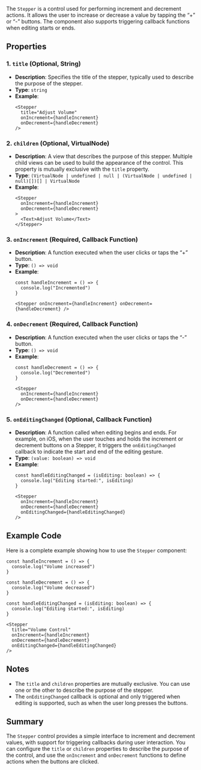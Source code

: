The `Stepper` is a control used for performing increment and decrement actions. It allows the user to increase or decrease a value by tapping the “+” or “-” buttons. The component also supports triggering callback functions when editing starts or ends.

## Properties

### 1. `title` (Optional, String)
- **Description**: Specifies the title of the stepper, typically used to describe the purpose of the stepper.
- **Type**: `string`
- **Example**:
    ```tsx
    <Stepper
      title="Adjust Volume" 
      onIncrement={handleIncrement} 
      onDecrement={handleDecrement} 
    />
    ```

### 2. `children` (Optional, VirtualNode)
- **Description**: A view that describes the purpose of this stepper. Multiple child views can be used to build the appearance of the control. This property is mutually exclusive with the `title` property.
- **Type**: `(VirtualNode | undefined | null | (VirtualNode | undefined | null)[])[] | VirtualNode`
- **Example**:
    ```tsx
    <Stepper 
      onIncrement={handleIncrement} 
      onDecrement={handleDecrement}
    >
      <Text>Adjust Volume</Text>
    </Stepper>
    ```

### 3. `onIncrement` (Required, Callback Function)
- **Description**: A function executed when the user clicks or taps the “+” button.
- **Type**: `() => void`
- **Example**:
    ```tsx
    const handleIncrement = () => {
      console.log("Incremented")
    }

    <Stepper onIncrement={handleIncrement} onDecrement={handleDecrement} />
    ```

### 4. `onDecrement` (Required, Callback Function)
- **Description**: A function executed when the user clicks or taps the “-” button.
- **Type**: `() => void`
- **Example**:
    ```tsx
    const handleDecrement = () => {
      console.log("Decremented")
    }

    <Stepper 
      onIncrement={handleIncrement} 
      onDecrement={handleDecrement} 
    />
    ```

### 5. `onEditingChanged` (Optional, Callback Function)
- **Description**: A function called when editing begins and ends. For example, on iOS, when the user touches and holds the increment or decrement buttons on a Stepper, it triggers the `onEditingChanged` callback to indicate the start and end of the editing gesture.
- **Type**: `(value: boolean) => void`
- **Example**:
    ```tsx
    const handleEditingChanged = (isEditing: boolean) => {
      console.log("Editing started:", isEditing)
    }

    <Stepper
      onIncrement={handleIncrement}
      onDecrement={handleDecrement}
      onEditingChanged={handleEditingChanged}
    />
    ```

## Example Code

Here is a complete example showing how to use the `Stepper` component:

```tsx
const handleIncrement = () => {
  console.log("Volume increased")
}

const handleDecrement = () => {
  console.log("Volume decreased")
}

const handleEditingChanged = (isEditing: boolean) => {
  console.log("Editing started:", isEditing)
}

<Stepper
  title="Volume Control"
  onIncrement={handleIncrement}
  onDecrement={handleDecrement}
  onEditingChanged={handleEditingChanged}
/>
```

## Notes
- The `title` and `children` properties are mutually exclusive. You can use one or the other to describe the purpose of the stepper.
- The `onEditingChanged` callback is optional and only triggered when editing is supported, such as when the user long presses the buttons.

## Summary

The `Stepper` control provides a simple interface to increment and decrement values, with support for triggering callbacks during user interaction. You can configure the `title` or `children` properties to describe the purpose of the control, and use the `onIncrement` and `onDecrement` functions to define actions when the buttons are clicked.